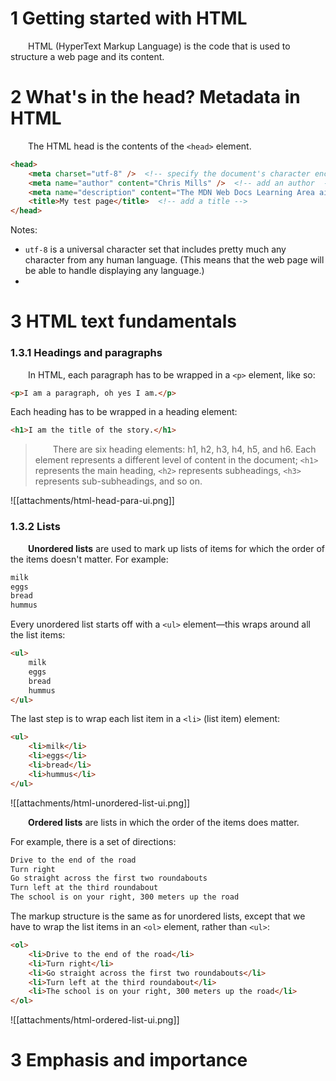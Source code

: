 # 1 Getting started with HTML

&emsp;&emsp;HTML (HyperText Markup Language) is the code that is used to structure a web page and its content.

# 2 What's in the head? Metadata in HTML

&emsp;&emsp;The HTML head is the contents of the `<head>` element.

```html
<head>
    <meta charset="utf-8" />  <!-- specify the document's character encoding -->
    <meta name="author" content="Chris Mills" />  <!-- add an author  -->
    <meta name="description" content="The MDN Web Docs Learning Area aims to provide complete beginners to the Web with all they need to know to get started with developing websites and applications." />  <!-- add a description -->
    <title>My test page</title>  <!-- add a title -->
</head>
```

Notes:

* `utf-8` is a universal character set that includes pretty much any character from any human language. (This means that the web page will be able to handle displaying any language.)
* 

# 3 HTML text fundamentals

### 1.3.1 Headings and paragraphs

&emsp;&emsp;In HTML, each paragraph has to be wrapped in a `<p>` element, like so:

```html
<p>I am a paragraph, oh yes I am.</p>
```

Each heading has to be wrapped in a heading element:  

```html
<h1>I am the title of the story.</h1>
```

> &emsp;&emsp;There are six heading elements: h1, h2, h3, h4, h5, and h6. Each element represents a different level of content in the document; `<h1>` represents the main heading, `<h2>` represents subheadings, `<h3>` represents sub-subheadings, and so on.

![[attachments/html-head-para-ui.png]]

### 1.3.2 Lists

&emsp;&emsp;**Unordered lists** are used to mark up lists of items for which the order of the items doesn't matter. For example:

```html
milk
eggs
bread
hummus
```

Every unordered list starts off with a `<ul>` element—this wraps around all the list items:

```html
<ul>
	milk
	eggs
	bread
	hummus
</ul>
```

The last step is to wrap each list item in a `<li>` (list item) element:

```html
<ul>
	<li>milk</li>
	<li>eggs</li>
	<li>bread</li>
	<li>hummus</li>
</ul>
```

![[attachments/html-unordered-list-ui.png]]

&emsp;&emsp;**Ordered lists** are lists in which the order of the items does matter.

For example, there is a set of directions:

```html
Drive to the end of the road
Turn right
Go straight across the first two roundabouts
Turn left at the third roundabout
The school is on your right, 300 meters up the road
```

The markup structure is the same as for unordered lists, except that we have to wrap the list items in an `<ol>` element, rather than `<ul>`:

```html
<ol>
	<li>Drive to the end of the road</li>
	<li>Turn right</li>
	<li>Go straight across the first two roundabouts</li>
	<li>Turn left at the third roundabout</li>
	<li>The school is on your right, 300 meters up the road</li>
</ol>
```

![[attachments/html-ordered-list-ui.png]]

# 3 Emphasis and importance







